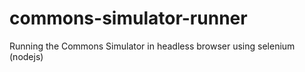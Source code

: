 # commons-simulator-runner
Running the Commons Simulator in headless browser using selenium (nodejs)
